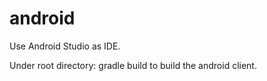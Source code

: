 android
====================

Use Android Studio as IDE.

Under root directory: gradle build to build the android client.
